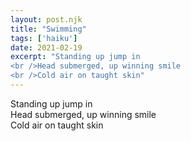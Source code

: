 ```yaml
---
layout: post.njk
title: "Swimming"
tags: ['haiku']
date: 2021-02-19
excerpt: "Standing up jump in
<br />Head submerged, up winning smile
<br />Cold air on taught skin"
---
```


Standing up jump in<br />
Head submerged, up winning smile<br />
Cold air on taught skin